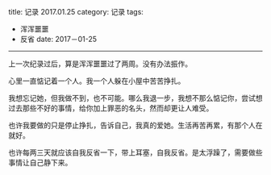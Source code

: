 title: 记录 2017.01.25
category: 记录
tags:
  - 浑浑噩噩
  - 反省
date: 2017－01-25
---

上一次纪录过后，算是浑浑噩噩过了两周。没有办法振作。

心里一直惦记着一个人。我一个人躲在小屋中苦苦挣扎。

我想忘记她，但我做不到，也不可能。哪么我退一步，我想不那么惦记你，尝试想过去那些不好的事情，给你加上罪恶的名头，然而却更让人难受。

也许我要做的只是停止挣扎，告诉自己，我真的爱她。生活再苦再累，有那个人在就好。

也许每两三天就应该自我反省一下，带上耳塞，自我反省。是太浮躁了，需要做些事情让自己静下来。

